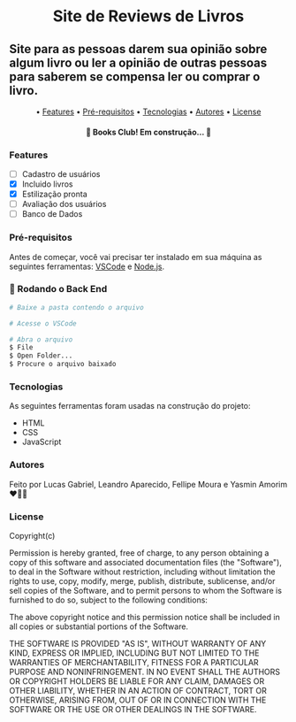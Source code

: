 <h1 align="center">Site de Reviews de Livros</h1>

## Site para as pessoas darem sua opinião sobre algum livro ou ler a opinião de outras pessoas para saberem se compensa ler ou comprar o livro.

<p align="center">
  • <a href="#features">Features</a>
  • <a href="#pré-requisitos">Pré-requisitos</a>
  • <a href="#tecnologias">Tecnologias</a>
  • <a href="#autores">Autores</a>
  • <a href="#license">License</a>
</p>

<h4 align="center"> 
  🚧  Books Club! Em construção...  🚧
</h4>

### Features
- [ ] Cadastro de usuários <br>
- [x] Incluido livros <br>
- [x] Estilização pronta <br>
- [ ] Avaliação dos usuários <br>
- [ ] Banco de Dados <br>

### Pré-requisitos
Antes de começar, você vai precisar ter instalado em sua máquina as seguintes ferramentas: [VSCode](https://code.visualstudio.com/) e [Node.js](https://nodejs.org/en/).

### 🎲 Rodando o Back End
```bash
# Baixe a pasta contendo o arquivo

# Acesse o VSCode

# Abra o arquivo
$ File
$ Open Folder...
$ Procure o arquivo baixado
```

### Tecnologias
As seguintes ferramentas foram usadas na construção do projeto:
- HTML
- CSS
- JavaScript

### Autores
Feito por Lucas Gabriel, Leandro Aparecido, Fellipe Moura e Yasmin Amorim ❤️👋🏽 

### License

Copyright(c)

Permission is hereby granted, free of charge, to any person obtaining a copy
of this software and associated documentation files (the "Software"), to deal
in the Software without restriction, including without limitation the rights
to use, copy, modify, merge, publish, distribute, sublicense, and/or sell
copies of the Software, and to permit persons to whom the Software is
furnished to do so, subject to the following conditions:

The above copyright notice and this permission notice shall be included in all
copies or substantial portions of the Software.

THE SOFTWARE IS PROVIDED "AS IS", WITHOUT WARRANTY OF ANY KIND, EXPRESS OR
IMPLIED, INCLUDING BUT NOT LIMITED TO THE WARRANTIES OF MERCHANTABILITY,
FITNESS FOR A PARTICULAR PURPOSE AND NONINFRINGEMENT. IN NO EVENT SHALL THE
AUTHORS OR COPYRIGHT HOLDERS BE LIABLE FOR ANY CLAIM, DAMAGES OR OTHER
LIABILITY, WHETHER IN AN ACTION OF CONTRACT, TORT OR OTHERWISE, ARISING FROM,
OUT OF OR IN CONNECTION WITH THE SOFTWARE OR THE USE OR OTHER DEALINGS IN THE
SOFTWARE.
